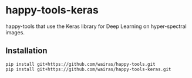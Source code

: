 # happy-tools-keras
happy-tools that use the Keras library for Deep Learning on hyper-spectral images.

## Installation

```
pip install git+https://github.com/wairas/happy-tools.git
pip install git+https://github.com/wairas/happy-tools-keras.git
```
